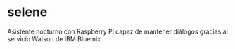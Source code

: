 # selene
Asistente nocturno con Raspberry Pi capaz de mantener diálogos gracias al servicio Watson de IBM Bluemix
